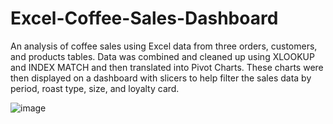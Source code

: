 # Excel-Coffee-Sales-Dashboard
An analysis of coffee sales using Excel data from three orders, customers, and products tables. Data was combined and cleaned up using XLOOKUP and INDEX MATCH and then translated into Pivot Charts. These charts were then displayed on a dashboard with slicers to help filter the sales data by period, roast type, size, and loyalty card.

![image](https://github.com/connorpaps/Excel-Coffee-Sales-Dashboard/assets/43863736/72c4e363-3237-4bf3-baff-25cda426f9ec)
